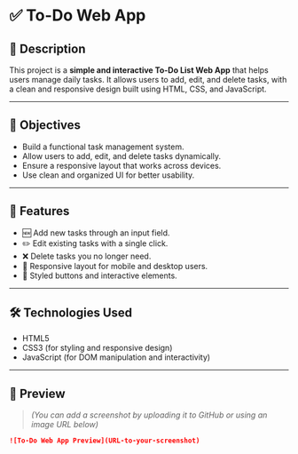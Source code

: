 # ✅ To-Do Web App

## 📝 Description  
This project is a **simple and interactive To-Do List Web App** that helps users manage daily tasks. It allows users to add, edit, and delete tasks, with a clean and responsive design built using HTML, CSS, and JavaScript.

---

## 🎯 Objectives  
- Build a functional task management system.  
- Allow users to add, edit, and delete tasks dynamically.  
- Ensure a responsive layout that works across devices.  
- Use clean and organized UI for better usability.

---

## 🚀 Features  
- 🆕 Add new tasks through an input field.  
- ✏️ Edit existing tasks with a single click.  
- ❌ Delete tasks you no longer need.  
- 📱 Responsive layout for mobile and desktop users.  
- 🎨 Styled buttons and interactive elements.

---

## 🛠️ Technologies Used  
- HTML5  
- CSS3 (for styling and responsive design)  
- JavaScript (for DOM manipulation and interactivity)

---

## 📸 Preview  

> *(You can add a screenshot by uploading it to GitHub or using an image URL below)*

```markdown
![To-Do Web App Preview](URL-to-your-screenshot)
